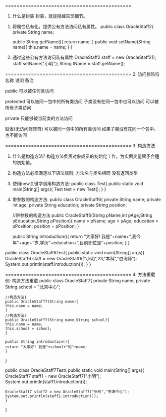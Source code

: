 ============================================

1. 什么是封装
封装，就是隐藏实现细节。
1) 将属性私有化，提供公有方法访问私有属性。
public class OracleStaff2{
    private String name;

    public String getName(){
	return name;
    }
    public void setName(String name){
	this.name = name;
    }
}

2) 通过这些公有方法访问私有属性
OracleStaff2 staff = new OracleStaff2();
staff.setName("小明");
String tName = staff.getName();


============================================
2. 访问修饰符
名称			说明				备注

public			可以被任何类访问

protected		可以被同一包中的所有类访问	子类没有在同一包中也可以访问
			可以被所有子类访问

private			只能够被当前类的方法访问

缺省(无访问修饰符)	可以被同一包中的所有类访问	如果子类没有在同一个包中，也不能访问


============================================
3. 构造方法
1) 什么是构造方法?
构造方法负责对象成员的初始化工作，为实例变量赋予合适的初始值。

2) 构造方法必须满足以下语法规则:
方法名与类名相同
没有返回类型

3) 使用new关键字调用构造方法:
public class Test{
    public static void main(String[] args){
	Test test = new Test();
    }
}

4) 带参数的构造方法:
public class OracleStaff6{
    private String name;
    private int age;
    private String education;
    private String position;

    //带参数的构造方法
    public OracleStaff6(String pName,int pAge,String pEducation,String pPosition){
	name = pName;
	age = pAge;
	education = pPosition;
	position = pPosition;
    }

    public String introduction(){
	return "大家好! 我是"+name+",我今年"+age+"岁,学历"+education+",目前职位是"+position;
    }
}

public class OracleStaff6Test{
    public static void main(String[] args){
	OracleStaff6 staff = new OracleStaff6("小明",23,"本科","咨询师");
	System.out.println(staff.introduction());
    }
}


============================================
4. 方法重载
例: 构造方法重载
public class OracleStaff7{
    private String name;
    private String school = "北京中心";

    //构造方法1
    public OracleStaff7(String name){
	this.name = name;
    }
    //构造方法2
    public OracleStaff7(String name,String school){
	this.name = name;
	this.school = school;
    }

    public String introduction(){
	return "大家好! 我是"+school+"的"+name;
    }
}

public class OracleStaff7Test{
    public static void main(String[] args){
	OracleStaff7 staff1 = new OracleStaff7("小明");
	System.out.println(staff1.introduction());

	OracleStaff7 staff2 = new OracleStaff7("张欣","天津中心");
	System.out.println(staff2.introduction());
    }
}

